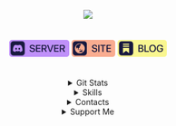 <div align="center">
    <br>
    <img src="https://github.com/user-attachments/assets/704f8676-c108-4737-a9c3-7328d557137a" />
    <br><br><br>
    <a href="https://discord.gg/tnHSEc2cZv"><img src="https://github.com/Nighty3098/DevIcons/blob/main/badges/badges_discord_server.png?raw=true" height="30px" /></a>  
    <a href="https://nighty3098.github.io/"><img src="https://github.com/Nighty3098/DevIcons/blob/main/badges/badges_Site.png?raw=true" height="30px" /></a>  
    <a href="https://dev.to/nighty3098"><img src="https://github.com/Nighty3098/DevIcons/blob/main/badges/badges_blog.png?raw=true" height="30px" /></a>

<br>
<br><br>
<details>
	<summary>Git Stats</summary>
	<br>
	<img src="https://gh-readme-profile.vercel.app/api?username=nighty3098&bg_color=03121F&border_radius=8&title_color=81959F&icon_color=81959F&text_color=81959F&hide_border=true&hide=prs_merged,contributed&show=issues_closed" />
	<br>
	<img src="https://github-readme-stats.vercel.app/api/top-langs/?username=nighty3098&layout=compact&show_icons=true&bg_color=03121F&border_radius=8&title_color=81959F&icon_color=81959F&text_color=81959F&hide_border=true&langs_count=5&card_width=420px" />

</details>

<details>
	<summary>Skills</summary>
	<br>
	<div class="languages">
		<img src="https://github.com/Nighty3098/DevIcons/blob/main/badges/badges_typescript.png?raw=true" height="45px" />
	        <img src="https://github.com/Nighty3098/DevIcons/blob/main/badges/badges_javascript.png?raw=true" height="45px" />
	        <img src="https://github.com/Nighty3098/DevIcons/blob/main/badges/badges_html.png?raw=true" height="45px" />
	        <img src="https://github.com/Nighty3098/DevIcons/blob/main/badges/badges_css.png?raw=true" height="45px" />
	        <img src="https://github.com/Nighty3098/DevIcons/blob/main/badges/badges_cpp.png?raw=true" height="45px" />
	        <img src="https://github.com/Nighty3098/DevIcons/blob/main/badges/badges_c.png?raw=true" height="45px" />
	        <img src="https://github.com/Nighty3098/DevIcons/blob/main/badges/badges_python.png?raw=true" height="45px" />
		<img src="https://github.com/Nighty3098/DevIcons/blob/main/badges/badges_bash.png?raw=true" height="45px" />
	</div>
	<br>
	<div class="tools">
		<img src="https://github.com/Nighty3098/DevIcons/blob/main/badges/badges_docker.png?raw=true" width="45px" />
	        <img src="https://github.com/Nighty3098/DevIcons/blob/main/badges/badges_api.png?raw=true" height="45px" />
	        <img src="https://github.com/Nighty3098/DevIcons/blob/main/badges/badges_sqlite.png?raw=true" height="45px" />
	        <img src="https://github.com/Nighty3098/DevIcons/blob/main/badges/badges_qt.png?raw=true" height="45px" />
	        <img src="https://github.com/Nighty3098/DevIcons/blob/main/badges/badges_git.png?raw=true" height="45px" />
	        <img src="https://github.com/Nighty3098/DevIcons/blob/main/badges/badges_postman.png?raw=true" height="45px" />
	</div>
	<br>
</details>

<details>
	<summary>Contacts</summary>
	<br><br>
	<a href="https://dev.to/nighty3098" target="blank"><img src="https://github.com/Nighty3098/DevIcons/blob/main/badges/badges_dev.png?raw=true" width="45px" style="margin: 10px;" /></a>
	<a href="https://t.me/Night3098" target="blank"><img src="https://github.com/Nighty3098/DevIcons/blob/main/badges/badges_telegram.png?raw=true" width="45px" style="margin: 10px;" /></a>
	<a href="https://discord.gg/#9707" target="blank"><img src="https://github.com/Nighty3098/DevIcons/blob/main/badges/badges_discord.png?raw=true" width="45px" style="margin: 10px;"/></a>
	<a href="https://www.reddit.com/user/DEVELOPER0x31/" target="blank"><img src="https://github.com/Nighty3098/DevIcons/blob/main/badges/badges_reddit.png?raw=true" width="45px" style="margin: 10px;"/></a>
	<a href="https://signal.me/#eu/XJMqmO9JXZQCwYJIpzjOS741ZnGsLYOQhGqMfpS4lB-8PTSQVmRAbqFIvOrepYiK" target="blank"><img src="https://github.com/Nighty3098/DevIcons/blob/main/badges/badges_signal.png?raw=true" width="45px" style="margin: 10px;"/></a>
	<br><br>
</details>

<details>
    <summary>Support Me</summary>
    <br><br>
    <img src="https://raw.githubusercontent.com/Nighty3098/DevIcons/main/badges/badges_ton.png" width="40px"/><br>
    
```
UQBz1zAJyn9j87nHPyAkmbOsjC6ag7gIwKIXpgAeCIv-YW3O
```
    
</details>

</div>
